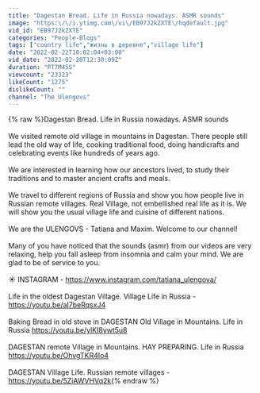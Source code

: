```yaml
---
title: "Dagestan Bread. Life in Russia nowadays. ASMR sounds"
image: "https:\/\/i.ytimg.com\/vi\/EB97J2kZXTE\/hqdefault.jpg"
vid_id: "EB97J2kZXTE"
categories: "People-Blogs"
tags: ["country life","жизнь в деревне","village life"]
date: "2022-02-22T10:02:04+03:00"
vid_date: "2022-02-20T12:30:09Z"
duration: "PT7M45S"
viewcount: "23323"
likeCount: "1275"
dislikeCount: ""
channel: "The Ulengovs"
---
```

{% raw %}Dagestan Bread. Life in Russia nowadays. ASMR sounds<br /><br />We visited remote old village in mountains in Dagestan. There people still lead the old way of life, cooking traditional food, doing handicrafts and celebrating events like hundreds of years ago.<br /><br />We are interested in learning how our ancestors lived, to study their traditions and to master ancient crafts and meals.<br /><br />We travel to different regions of Russia and show you how people live in Russian remote villages. Real Village, not embellished real life as it is. We will show you the usual village life and cuisine of different nations.<br /><br />We are the ULENGOVS - Tatiana and Maxim. Welcome to our channel!<br /><br />Many of you have noticed that the sounds (asmr) from our videos are very relaxing, help you fall asleep from insomnia and calm your mind. We are glad to be of service to you.<br /><br />☀ INSTAGRAM -  <a rel="nofollow" target="blank" href="https://www.instagram.com/tatiana_ulengova/">https://www.instagram.com/tatiana_ulengova/</a><br /><br />Life in the oldest Dagestan Village. Village Life in Russia - <a rel="nofollow" target="blank" href="https://youtu.be/aI7beRqsxJ4">https://youtu.be/aI7beRqsxJ4</a><br /><br />Baking Bread in old stove in DAGESTAN Old Village in Mountains. Life in Russia <a rel="nofollow" target="blank" href="https://youtu.be/ylKI8ywt5u8">https://youtu.be/ylKI8ywt5u8</a><br /><br />DAGESTAN remote Village in Mountains. HAY PREPARING. Life in Russia <a rel="nofollow" target="blank" href="https://youtu.be/OhvgTKR4Io4">https://youtu.be/OhvgTKR4Io4</a><br /><br />DAGESTAN Village Life. Russian remote villages - <a rel="nofollow" target="blank" href="https://youtu.be/5ZiAWVHVq2k">https://youtu.be/5ZiAWVHVq2k</a>{% endraw %}
